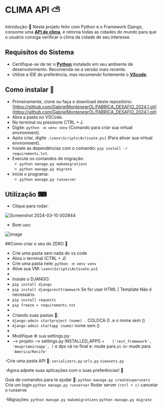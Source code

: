 # CLIMA API ⛅

Introdução-📝
Neste projeto feito com Python e o Framework Django, consome uma **[API de clima](https://openweathermap.org/)**, e retorna todas as cidades do mundo para que o usuário consiga verificar o clima da cidade de seu interesse.

## Requisitos do Sistema

- Certifique-se de ter o **[Python](https://www.python.org/downloads/)** instalado em seu ambiente de desenvolvimento. Recomenda-se a versão mais recente. 
- Utilize a IDE de preferência, mas recomendo fortemente o **[VScode](https://code.visualstudio.com/download)**.
 
## Como instalar 💾
- Primeiramente, clone ou faça o download deste repositório: [https://github.com/GabrielMontenegrOL/FABRICA_DESAFIO_2024.1.git](https://github.com/GabrielMontenegrOL/FABRICA_DESAFIO_2024.1.git)
- Abra a pasta no VSCode.
- No terminal ou pressione CTRL + J.
- Digite: `python -m venv venv` (Comando para criar sua virtual environment).
- Após criar, digite `.\venv\Scripts\Activate.ps1` (Para ativar sua virtual environment).
- Instale as dependências com o comando: `pip install -r requirements.txt`.
- Execute os comandos de migração:
  - `python manage.py makemigrations`
  - `python manage.py migrate`
- Inicie o programa:
  - `python manage.py runserver`
    
## Utilização ⌨
- Clique para rodar:
  
![Screenshot 2024-03-10 002844](https://github.com/GabrielMontenegrOL/FABRICA_DESAFIO_2024.1/assets/131418339/b0b1b926-f034-4e2f-bdbc-314f5b5a9629)

- Bom uso:
  
![image](https://github.com/GabrielMontenegrOL/FABRICA_DESAFIO_2024.1/assets/131418339/f1ed1895-374e-46ba-b9ac-c9b96d597c84)

##Como criar o seu do ZERO 🤝
- Crie uma pasta sem nada do vs code
- Abra o terminal (CTRL + J)
- Crie uma pasta nele: `python -m venv venv `
- Ative sua VM: `\venv\Scripts\Activate.ps1`
- 
- Instale o DJANGO:
- `pip install django`
- `pip install djangorestframework` Se for usar HTML | Template Não é necessário.
- `pip install requests`
- `pip freeze > requirements.txt`
- 
- Criando suas pastas 📂: 
- 	`django-admin startproject (nome) .` COLOCA O .e o nome sem ()
- `django-admin startapp (nome)` nome sem ()
- 
- Modifique ⚙ sua settings.py:
- --> projeto --> settings.py
	INSTALLED_APPS = 
`	['rest_framework',
	'meuprimeiroapp',
	]`
e dps vá no final e:
	mude para `pt-br`
	mude para `'America/Recife'`

-Crie uma pasta API 📂: 
`serializers.py`
`urls.py`
`viewsets.py`

-Agora adpete suas aplicações com o suas preferências! 🧠

Guia de comandos para te ajudar 🤝:
`python manage.py createsuperusers` Cria um login
`python manage.py runserver` Rodar server
`(ctrl + c)` cancelar o runserve 

-Migrações: 
`python manage.py makemigrations`
	`python manage.py migrate`




  
  








